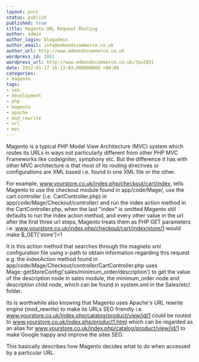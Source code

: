 ```yaml
---
layout: post
status: publish
published: true
title: Magento URL Request Routing
author: admin
author_login: blogadmin
author_email: info@edmondscommerce.co.uk
author_url: http://www.edmondscommerce.co.uk
wordpress_id: 2851
wordpress_url: http://www.edmondscommerce.co.uk/?p=2851
date: 2012-01-17 16:13:03.000000000 +00:00
categories:
- magento
tags:
- seo
- development
- php
- magento
- apache
- mod_rewrite
- url
- mvc
---
```

Magento is a typical PHP Model View Architecture (MVC) system which routes its URLs in ways not particularly different from other PHP MVC Frameworks like codeigniter, symphony etc. But the difference it has with other MVC architecture is that most of its routing directives or configurations are XML based i.e. found in one XML file or the other.

For example, www.yourstore.co.uk/index.php/checkout/cart/index, tells Magento to use the checkout module found in app/code/Mage/,  use the cart controller (i.e. CartController.php) in app/code/Mage/Checkout/controller/ and run the index action method in the CartController.php, when the last "index" is omitted Magento still defaults to run the index action method, and every other value in the url after the first three url steps, Magento treats them as PHP GET parameters i.e. www.yourstore.co.uk/index.php/checkout/cart/index/store/1 would make $_GET['store']=1

It is this action method that searches through the magneto xml configuration file using x-path to obtain information regarding this request e.g. the indexAction method found in app/code/Mage/Checkout/controller/CartController.php uses  Mage::getStoreConfig('sales/minimum_order/description') to get the value of the description node  in sales module, the minimum_order node and description child node, which can be found in system.xml in the Sales/etc/ folder.

Its is worthwhile also knowing that Magento uses Apache's URL rewrite engine (mod_rewrite) to make its URLs SEO friendly i.e. www.yourstore.co.uk/index.php/catalog/product/view/id/1 could be routed to www.yourstore.co.uk/index.php/product1.html which can be regarded as an alias for  www.yourstore.co.uk/index.php/catalog/product/view/id/1 to make Google happy and improve the sites SEO.

This basically describes how Magento decides what to do when accessed by a particular URL.



